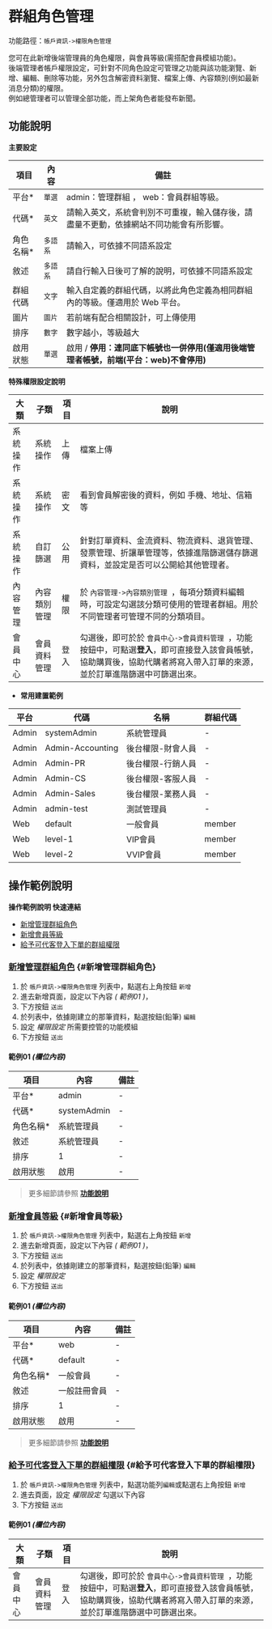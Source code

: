 # 群組角色管理

功能路徑：`帳戶資訊->權限角色管理`

您可在此新增後端管理員的角色權限，與會員等級(需搭配會員模組功能)。  
後端管理者帳戶權限設定，可針對不同角色設定可管理之功能與該功能瀏覽、新增、編輯、刪除等功能，另外包含解密資料瀏覽、檔案上傳、內容類別(例如最新消息分類)的權限。  
例如總管理者可以管理全部功能，而上架角色者能發布新聞。

## 功能說明

**主要設定**

| 項目 | 內容 | 備註 |
| --- | --- | --- |
| 平台* | `單選`| admin：管理群組 ， web：會員群組等級。 |
| 代碼* | `英文` | 請輸入英文，系統會判別不可重複，輸入儲存後，請盡量不更動，依據網站不同功能會有所影響。 |
| 角色名稱* | `多語系` | 請輸入，可依據不同語系設定 |
| 敘述 | `多語系` | 請自行輸入日後可了解的說明，可依據不同語系設定 |
| 群組代碼 | `文字` | 輸入自定義的群組代碼，以將此角色定義為相同群組內的等級。僅適用於 Web 平台。 |
| 圖片 | `圖片` | 若前端有配合相關設計，可上傳使用 |
| 排序 | `數字` | 數字越小，等級越大 |
| 啟用狀態 | `單選` | 啟用 / **停用：連同底下帳號也一併停用(僅適用後端管理者帳號，前端(平台：web)不會停用)** |

**特殊權限設定說明**

| 大類 | 子類 | 項目 | 說明 |
| --- | --- | --- | ---|
| 系統操作 | 系統操作 | 上傳 | 檔案上傳|
| 系統操作 | 系統操作 | 密文 | 看到會員解密後的資料，例如 手機、地址、信箱等|
| 系統操作 | 自訂篩選 | 公用 | 針對訂單資料、金流資料、物流資料、退貨管理、發票管理、折讓單管理等，依據進階篩選儲存篩選資料，並設定是否可以公開給其他管理者。 |
| 內容管理 | 內容類別管理 | 權限 | 於 `內容管理->內容類別管理 `，每項分類資料編輯時，可設定勾選該分類可使用的管理者群組。用於不同管理者可管理不同的分類項目。 |
| 會員中心 | 會員資料管理 | 登入 | 勾選後，即可於於 `會員中心->會員資料管理 `，功能按鈕中，可點選**登入**，即可直接登入該會員帳號，協助購買後，協助代購者將寫入帶入訂單的來源，並於訂單進階篩選中可篩選出來。 |

* **常用建置範例**

| 平台 | 代碼 | 名稱 | 群組代碼 |
| --- | --- | --- | --- |
| Admin | systemAdmin | 系統管理員 | - |
| Admin | Admin-Accounting | 後台權限-財會人員 | - |
| Admin | Admin-PR | 後台權限-行銷人員 | - |
| Admin | Admin-CS | 後台權限-客服人員 | - |
| Admin | Admin-Sales | 後台權限-業務人員 | - |
| Admin | admin-test | 測試管理員 | - |
| Web | default | 一般會員 | member |
| Web | level-1 | VIP會員 | member |
| Web | level-2 | VVIP會員 | member |

## 操作範例說明

**操作範例說明 快速連結**

* [新增管理群組角色](/guide/role#新增管理群組角色)
* [新增會員等級](/guide/role#新增會員等級)
* [給予可代客登入下單的群組權限](/guide/role#給予可代客登入下單的群組權限)

### [新增管理群組角色](/guide/role#新增管理群組角色) {#新增管理群組角色}

1. 於 `帳戶資訊->權限角色管理` 列表中，點選右上角按鈕 `新增`
2. 進去新增頁面，設定以下內容 _( 範例01 )_，
3. 下方按鈕 `送出`
4. 於列表中，依據剛建立的那筆資料，點選按鈕(鉛筆) `編輯`
5. 設定 *權限設定* 所需要控管的功能模組
3. 下方按鈕 `送出`

#### 範例01 _(欄位內容)_

| 項目 | 內容 | 備註 |
| --- | --- | --- |
| 平台* |admin | - |
| 代碼* | systemAdmin | - |
| 角色名稱* | 系統管理員| - |
| 敘述 | 系統管理員 | - |
| 排序 | 1 | - |
| 啟用狀態 | 啟用 | - |

> 更多細節請參照 **[功能說明](/guide/#功能說明)**

### [新增會員等級](/guide/role#新增會員等級) {#新增會員等級}

1. 於  `帳戶資訊->權限角色管理` 列表中，點選右上角按鈕 `新增`
2. 進去新增頁面，設定以下內容 _( 範例01 )_，
3. 下方按鈕 `送出`
4. 於列表中，依據剛建立的那筆資料，點選按鈕(鉛筆) `編輯`
5. 設定 *權限設定*
3. 下方按鈕 `送出`

#### 範例01 _(欄位內容)_

| 項目 | 內容 | 備註 |
| --- | --- | --- |
| 平台* |web | - |
| 代碼* | default | - |
| 角色名稱* | 一般會員| - |
| 敘述 | 一般註冊會員 | - |
| 排序 | 1 | - |
| 啟用狀態 | 啟用 | - |

> 更多細節請參照 **[功能說明](/guide/#功能說明)**

### [給予可代客登入下單的群組權限](/guide/role#給予可代客登入下單的群組權限) {#給予可代客登入下單的群組權限}

1. 於  `帳戶資訊->權限角色管理` 列表中，點選功能列`編輯`或點選右上角按鈕 `新增`
2. 進去頁面，設定 *權限設定* 勾選以下內容
3. 下方按鈕 `送出`

#### 範例01 _(欄位內容)_
| 大類 | 子類 | 項目 | 說明 |
| --- | --- | --- | ---|
| 會員中心 | 會員資料管理 | 登入 | 勾選後，即可於於 `會員中心->會員資料管理 `，功能按鈕中，可點選**登入**，即可直接登入該會員帳號，協助購買後，協助代購者將寫入帶入訂單的來源，並於訂單進階篩選中可篩選出來。 |
